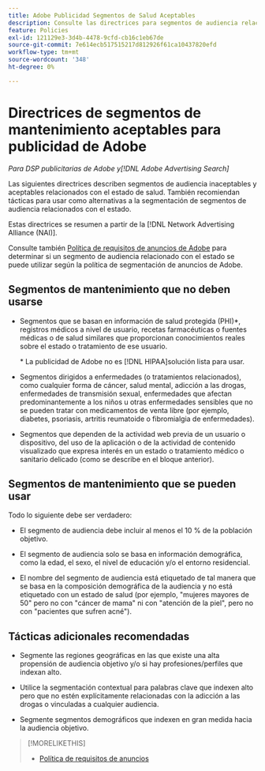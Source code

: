 ```yaml
---
title: Adobe Publicidad Segmentos de Salud Aceptables
description: Consulte las directrices para segmentos de audiencia relacionados con el estado aceptables y las tácticas para utilizarlos como alternativas para segmentar segmentos de audiencia relacionados con el estado.
feature: Policies
exl-id: 121129e3-3d4b-4478-9cfd-cb16c1eb67de
source-git-commit: 7e614ecb517515217d812926f61ca10437820efd
workflow-type: tm+mt
source-wordcount: '348'
ht-degree: 0%

---
```


# Directrices de segmentos de mantenimiento aceptables para publicidad de Adobe

*Para DSP publicitarias de Adobe y[!DNL Adobe Advertising Search]*

Las siguientes directrices describen segmentos de audiencia inaceptables y aceptables relacionados con el estado de salud. También recomiendan tácticas para usar como alternativas a la segmentación de segmentos de audiencia relacionados con el estado.

Estas directrices se resumen a partir de la [!DNL Network Advertising Alliance (NAI)].

Consulte también [Política de requisitos de anuncios de Adobe](/help/policies/ad-requirements-policy.md) para determinar si un segmento de audiencia relacionado con el estado se puede utilizar según la política de segmentación de anuncios de Adobe.

## Segmentos de mantenimiento que no deben usarse

* Segmentos que se basan en información de salud protegida (PHI)\*, registros médicos a nivel de usuario, recetas farmacéuticas o fuentes médicas o de salud similares que proporcionan conocimientos reales sobre el estado o tratamiento de ese usuario.

   \* La publicidad de Adobe no es [!DNL HIPAA]solución lista para usar.

* Segmentos dirigidos a enfermedades (o tratamientos relacionados), como cualquier forma de cáncer, salud mental, adicción a las drogas, enfermedades de transmisión sexual, enfermedades que afectan predominantemente a los niños u otras enfermedades sensibles que no se pueden tratar con medicamentos de venta libre (por ejemplo, diabetes, psoriasis, artritis reumatoide o fibromialgia de enfermedades).

* Segmentos que dependen de la actividad web previa de un usuario o dispositivo, del uso de la aplicación o de la actividad de contenido visualizado que expresa interés en un estado o tratamiento médico o sanitario delicado (como se describe en el bloque anterior).

## Segmentos de mantenimiento que se pueden usar

Todo lo siguiente debe ser verdadero:

* El segmento de audiencia debe incluir al menos el 10 % de la población objetivo.

* El segmento de audiencia solo se basa en información demográfica, como la edad, el sexo, el nivel de educación y/o el entorno residencial.

* El nombre del segmento de audiencia está etiquetado de tal manera que se basa en la composición demográfica de la audiencia y no está etiquetado con un estado de salud (por ejemplo, &quot;mujeres mayores de 50&quot; pero no con &quot;cáncer de mama&quot; ni con &quot;atención de la piel&quot;, pero no con &quot;pacientes que sufren acné&quot;).

## Tácticas adicionales recomendadas

* Segmente las regiones geográficas en las que existe una alta propensión de audiencia objetivo y/o si hay profesiones/perfiles que indexan alto.

* Utilice la segmentación contextual para palabras clave que indexen alto pero que no estén explícitamente relacionadas con la adicción a las drogas o vinculadas a cualquier audiencia.

* Segmente segmentos demográficos que indexen en gran medida hacia la audiencia objetivo.

>[!MORELIKETHIS]
>
>* [Política de requisitos de anuncios](/help/policies/ad-requirements-policy.md)

